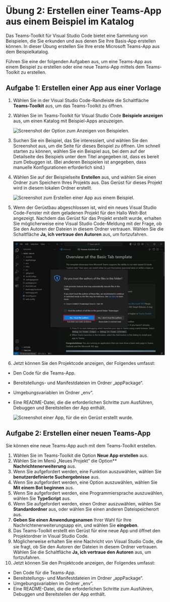 # Übung 2: Erstellen einer Teams-App aus einem Beispiel im Katalog

Das Teams-Toolkit für Visual Studio Code bietet eine Sammlung von Beispielen, die Sie erkunden und aus denen Sie Ihre Basis-App erstellen können. In dieser Übung erstellen Sie Ihre erste Microsoft Teams-App aus dem Beispielkatalog.

Führen Sie eine der folgenden Aufgaben aus, um eine Teams-App aus einem Beispiel zu erstellen oder eine neue Teams-App mittels dem Teams-Toolkit zu erstellen.

## Aufgabe 1: Erstellen einer App aus einer Vorlage

1. Wählen Sie in der Visual Studio Code-Randleiste die Schaltfläche **Teams-Toolkit** aus, um das Teams-Toolkit zu öffnen.

2. Wählen Sie im Teams-Toolkit für Visual Studio Code **Beispiele anzeigen** aus, um einen Katalog mit Beispiel-Apps anzuzeigen.

   ![Screenshot der Option zum Anzeigen von Beispielen.](../../media/view-samples.png)

3. Suchen Sie ein Beispiel, das Sie interessiert, und wählen Sie den Screenshot aus, um die Seite für dieses Beispiel zu öffnen.  Um schnell starten zu können, wählen Sie ein Beispiel aus, bei dem auf der Detailseite des Beispiels unter dem Titel angegeben ist, dass es bereit zum Debuggen ist.  (Bei anderen Beispielen ist angegeben, dass manuelle Konfigurationen erforderlich sind.)

4. Wählen Sie auf der Beispielseite **Erstellen** aus, und wählen Sie einen Ordner zum Speichern Ihres Projekts aus. Das Gerüst für dieses Projekt wird in diesem lokalen Ordner erstellt.

    ![Screenshot zum Erstellen einer App aus einem Beispiel.](../../media/create-sample.png)

5. Wenn der Gerüstbau abgeschlossen ist, wird ein neues Visual Studio Code-Fenster mit dem geladenen Projekt für den Hallo Welt-Bot angezeigt.  Nachdem das Gerüst für das Projekt erstellt wurde, erhalten Sie möglicherweise eine Visual Studio Code-Meldung mit der Frage, ob Sie den Autoren der Dateien in diesem Ordner vertrauen. Wählen Sie die Schaltfläche **Ja, ich vertraue den Autoren** aus, um fortzufahren.

    ![Screenshot des Dialogfelds mit der Frage, ob Sie den Autoren vertrauen.](../../media/trust-authors.png)

6. Jetzt können Sie den Projektcode anzeigen, der Folgendes umfasst:

- Den Code für die Teams-App.
- Bereitstellungs- und Manifestdateien im Ordner „appPackage“.
- Umgebungsvariablen im Ordner „env“.
- Eine README-Datei, die die erforderlichen Schritte zum Ausführen, Debuggen und Bereitstellen der App enthält.

    ![Screenshot einer App, für die ein Gerüst erstellt wurde.](../../media/bot-project-code.png)

## Aufgabe 2: Erstellen einer neuen Teams-App

Sie können eine neue Teams-App auch mit dem Teams-Toolkit erstellen.

1. Wählen Sie im Teams-Toolkit die Option **Neue App erstellen** aus.
2. Wählen Sie im Menü „Neues Projekt“ die Option** **Nachrichtenerweiterung** aus.
3. Wenn Sie aufgefordert werden, eine Funktion auszuwählen, wählen Sie **benutzerdefinierte Suchergebnisse** aus.
4. Wenn Sie aufgefordert werden, eine Option auszuwählen, wählen Sie **Mit einem Bot beginnen** aus.
5. Wenn Sie aufgefordert werden, eine Programmiersprache auszuwählen, wählen Sie **TypeScript** aus.
6. Wenn Sie aufgefordert werden, einen Ordner auszuwählen, wählen Sie **Standardordner** aus, oder wählen Sie einen anderen Dateispeicherort aus.
7. **Geben Sie einen Anwendungsnamen** Ihrer Wahl für Ihre Nachrichtenerweiterungsapp ein, und wählen Sie **eingeben**.
8. Das Teams-Toolkit erstellt ein Gerüst für eine neue App und öffnet den Projektordner in Visual Studio Code.
9. Möglicherweise erhalten Sie eine Nachricht von Visual Studio Code, die sie fragt, ob Sie den Autoren der Dateien in diesem Ordner vertrauen. Wählen Sie die Schaltfläche **Ja, ich vertraue den Autoren** aus, um fortzufahren.
10. Jetzt können Sie den Projektcode anzeigen, der Folgendes umfasst:

- Den Code für die Teams-App.
- Bereitstellungs- und Manifestdateien im Ordner „appPackage“.
- Umgebungsvariablen im Ordner „env“.
- Eine README-Datei, die die erforderlichen Schritte zum Ausführen, Debuggen und Bereitstellen der App enthält.
